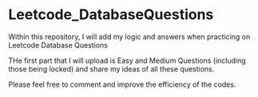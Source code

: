 # Leetcode_DatabaseQuestions

Within this repository, I will add my logic and answers when practicing on Leetcode Database Questions 

THe first part that I will upload is Easy and Medium Questions (including those being locked) and share my ideas of all these questions. 

Please feel free to comment and improve the efficiency of the codes.